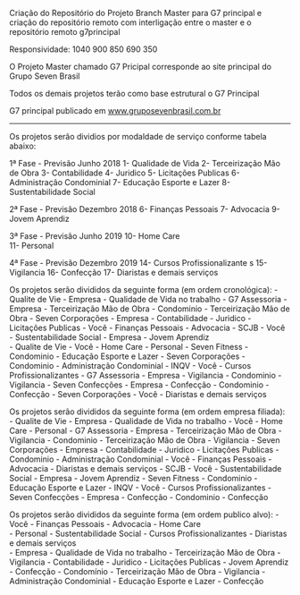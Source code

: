 Criação do Repositório do Projeto Branch Master para G7 principal e criação do repositório remoto com interligação entre o master e o repositório remoto g7principal

 Responsividade: 1040 900 850 690 350

O Projeto Master chamado G7 Pricipal corresponde ao site principal do Grupo Seven Brasil 

Todos os demais projetos terão como base estrutural o G7 Principal 

G7 principal publicado em www.gruposevenbrasil.com.br 
______________

Os projetos serão dividios por modaldade de serviço conforme tabela abaixo:
			
1ª Fase - Previsão Junho 2018
			1- Qualidade de Vida
			2- Terceirização Mão de Obra
			3- Contabilidade
			4- Juridico
			5- Licitações Publicas
			6- Administração Condominial
			7- Educação Esporte e Lazer 
			8- Sustentabilidade Social 


2ª Fase - Previsão Dezembro 2018
			6- Finanças Pessoais
			7- Advocacia
			9- Jovem Aprendiz

3ª Fase - Previsão Junho 2019 
			10- Home Care 	
			11- Personal
			
4ª Fase - Previsão Dezembro 2019
			14- Cursos Profissionalizante	s
			15- Vigilancia
			16- Confecção
			17- Diaristas e demais serviços		


Os projetos serão divididos da seguinte forma (em ordem cronológica):
	- Qualite de Vie 
		- Empresa
			- Qualidade de Vida no trabalho 
	- G7 Assessoria 
		- Empresa 
			- Terceirização Mão de Obra
		- Condominio 
			- Terceirização Mão de Obra
	- Seven Corporações 
		- Empresa 
			- Contabilidade
			- Juridico
			- Licitações Publicas 
		- Você
			- Finanças Pessoais
			- Advocacia
	- SCJB 
		- Você 
			- Sustentabilidade Social 
		- Empresa 
			- Jovem Aprendiz  
	- Qualite de Vie 
		- Você
			- Home Care 
			- Personal
	- Seven Fitness 
		- Condominio 
			- Educação Esporte e Lazer 
	- Seven Corporações 
		- Condominio
			- Administração Condominial
	- INQV 
		- Você 
			- Cursos Profissionalizantes
	- G7 Assessoria 
		- Empresa
			- Vigilancia
		- Condominio 
			- Vigilancia
	- Seven Confecções 
		- Empresa 
			- Confecção
		- Condominio 
			- Confecção 
	- Seven Corporações 
		- Você
			- Diaristas e demais serviços  

Os projetos serão divididos da seguinte forma (em ordem empresa filiada):
	- Qualite de Vie 
		- Empresa
			- Qualidade de Vida no trabalho
		- Você
			- Home Care 
			- Personal
	- G7 Assessoria
		- Empresa 
			- Terceirização Mão de Obra
			- Vigilancia
		- Condominio 
			- Terceirização Mão de Obra
			- Vigilancia
	- Seven Corporações 
		- Empresa 
			- Contabilidade
			- Juridico
			- Licitações Publicas 
		- Condominio
			- Administração Condominial
		- Você
			- Finanças Pessoais
			- Advocacia
			- Diaristas e demais serviços
	- SCJB 
		- Você 
			- Sustentabilidade Social 
		- Empresa 
			- Jovem Aprendiz
	- Seven Fitness 
		- Condominio 
			- Educação Esporte e Lazer 
	- INQV 
		- Você 
			- Cursos Profissionalizantes
	- Seven Confecções 
		- Empresa 
			- Confecção
		- Condominio 
			- Confecção 

Os projetos serão divididos da seguinte forma (em ordem publico alvo):
		- Você
			- Finanças Pessoais
			- Advocacia
			- Home Care 	
			- Personal
			- Sustentabilidade Social 
			- Cursos Profissionalizantes
			- Diaristas e demais serviços		
		- Empresa
			- Qualidade de Vida no trabalho
			- Terceirização Mão de Obra
			- Vigilancia
			- Contabilidade
			- Juridico
			- Licitações Publicas 
			- Jovem Aprendiz
			- Confecção
		- Condomínio 
			- Terceirização Mão de Obra
			- Vigilancia
			- Administração Condominial
			- Educação Esporte e Lazer 
			- Confecção 





				